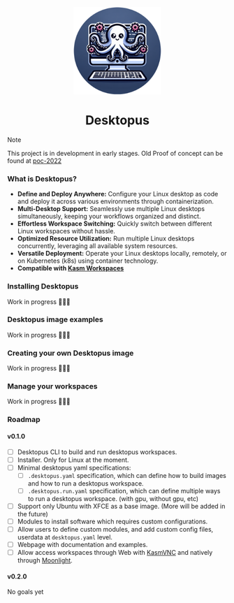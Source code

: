 <div align="center">
<img src="https://raw.githubusercontent.com/desktopus-org/.github/main/design/logo_rounded.png" width="200" height="200">
</div>
<h1 align="center">Desktopus</h1>

> [!NOTE]
> This project is in development in early stages.
> Old Proof of concept can be found at [poc-2022](https://github.com/desktopus-org/desktopus/tree/poc-2022)

### What is Desktopus?

- **Define and Deploy Anywhere:** Configure your Linux desktop as code and deploy it across various environments through containerization.
- **Multi-Desktop Support:** Seamlessly use multiple Linux desktops simultaneously, keeping your workflows organized and distinct.
- **Effortless Workspace Switching:** Quickly switch between different Linux workspaces without hassle.
- **Optimized Resource Utilization:** Run multiple Linux desktops concurrently, leveraging all available system resources.
- **Versatile Deployment:** Operate your Linux desktops locally, remotely, or on Kubernetes (k8s) using container technology.
- **Compatible with [Kasm Workspaces](https://kasmweb.com/)**

### Installing Desktopus

Work in progress 👨🏻‍💻

### Desktopus image examples

Work in progress 👨🏻‍💻

### Creating your own Desktopus image

Work in progress 👨🏻‍💻

### Manage your workspaces

Work in progress 👨🏻‍💻

### Roadmap

#### v0.1.0

- [ ] Desktopus CLI to build and run desktopus workspaces.
- [ ] Installer. Only for Linux at the moment.
- [ ] Minimal desktopus yaml specifications:
    - [ ] `.desktopus.yaml` specification, which can define how to build images and how to run a desktopus workspace.
    - [ ] `.desktopus.run.yaml` specification, which can define multiple ways to run a desktopus workspace. (with gpu, without gpu, etc)
- [ ] Support only Ubuntu with XFCE as a base image. (More will be added in the future)
- [ ] Modules to install software which requires custom configurations.
- [ ] Allow users to define custom modules, and add custom config files, userdata at `desktopus.yaml` level.
- [ ] Webpage with documentation and examples.
- [ ] Allow access workspaces through Web with [KasmVNC](https://kasmweb.com/kasmvnc) and natively through [Moonlight](https://moonlight-stream.org/).

#### v0.2.0

No goals yet
